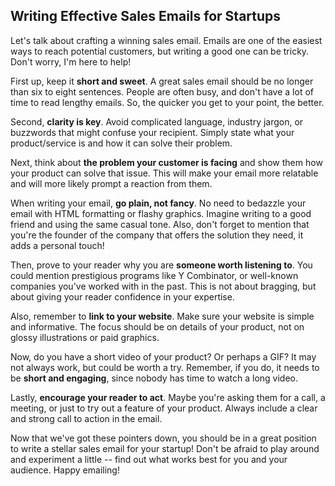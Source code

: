 ## Writing Effective Sales Emails for Startups

Let's talk about crafting a winning sales email. Emails are one of the easiest ways to reach potential customers, but writing a good one can be tricky. Don't worry, I'm here to help!

First up, keep it **short and sweet**. A great sales email should be no longer than six to eight sentences. People are often busy, and don't have a lot of time to read lengthy emails. So, the quicker you get to your point, the better.

Second, **clarity is key**. Avoid complicated language, industry jargon, or buzzwords that might confuse your recipient. Simply state what your product/service is and how it can solve their problem.

Next, think about **the problem your customer is facing** and show them how your product can solve that issue. This will make your email more relatable and will more likely prompt a reaction from them.

When writing your email, **go plain, not fancy**. No need to bedazzle your email with HTML formatting or flashy graphics. Imagine writing to a good friend and using the same casual tone. Also, don't forget to mention that you're the founder of the company that offers the solution they need, it adds a personal touch!

Then, prove to your reader why you are **someone worth listening to**. You could mention prestigious programs like Y Combinator, or well-known companies you've worked with in the past. This is not about bragging, but about giving your reader confidence in your expertise. 

Also, remember to **link to your website**. Make sure your website is simple and informative. The focus should be on details of your product, not on glossy illustrations or paid graphics. 

Now, do you have a short video of your product? Or perhaps a GIF? It may not always work, but could be worth a try. Remember, if you do, it needs to be **short and engaging**, since nobody has time to watch a long video.

Lastly, **encourage your reader to act**. Maybe you're asking them for a call, a meeting, or just to try out a feature of your product. Always include a clear and strong call to action in the email. 

Now that we've got these pointers down, you should be in a great position to write a stellar sales email for your startup! Don't be afraid to play around and experiment a little -- find out what works best for you and your audience. Happy emailing!
